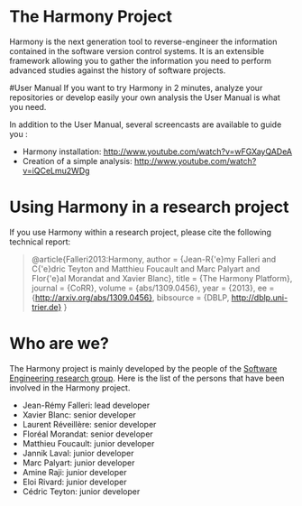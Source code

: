 # The Harmony Project

Harmony is the next generation tool to reverse-engineer the information contained in the software version control systems. It is an extensible framework allowing you to gather the information you need to perform advanced studies against the history of software projects.

#User Manual
If you want to try Harmony in 2 minutes, analyze your repositories or develop easily your own analysis the User Manual is what you need.

In addition to the User Manual, several screencasts are available to guide you :

- Harmony installation: http://www.youtube.com/watch?v=wFGXayQADeA
- Creation of a simple analysis: http://www.youtube.com/watch?v=iQCeLmu2WDg

# Using Harmony in a research project
If you use Harmony within a research project, please cite the following technical report:

>@article{Falleri2013:Harmony,
  author    = {Jean-R{\'e}my Falleri and
               C{\'e}dric Teyton and
               Matthieu Foucault and
               Marc Palyart and
               Flor{\'e}al Morandat and
               Xavier Blanc},
  title     = {The Harmony Platform},
  journal   = {CoRR},
  volume    = {abs/1309.0456},
  year      = {2013},
  ee        = {http://arxiv.org/abs/1309.0456},
  bibsource = {DBLP, http://dblp.uni-trier.de}
}

# Who are we?
The Harmony project is mainly developed by the people of the [Software Engineering research group](http://se.labri.fr/). Here is the list of the persons that have been involved in the Harmony project.

- Jean-Rémy Falleri: lead developer
- Xavier Blanc: senior developer
- Laurent Réveillère: senior developer
- Floréal Morandat: senior developer
- Matthieu Foucault: junior developer
- Jannik Laval: junior developer
- Marc Palyart: junior developer
- Amine Raji: junior developer
- Eloi Rivard: junior developer
- Cédric Teyton: junior developer
